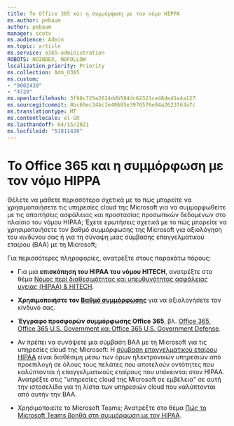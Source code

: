 ```yaml
---
title: Το Office 365 και η συμμόρφωση με τον νόμο HIPPA
ms.author: pebaum
author: pebaum
manager: scotv
ms.audience: Admin
ms.topic: article
ms.service: o365-administration
ROBOTS: NOINDEX, NOFOLLOW
localization_priority: Priority
ms.collection: Adm_O365
ms.custom:
- "9002430"
- "4720"
ms.openlocfilehash: 3f98c725e2624ddb584dc62321ce48de41e4a127
ms.sourcegitcommit: 8bc60ec34bc1e40685e3976576e04a2623f63a7c
ms.translationtype: MT
ms.contentlocale: el-GR
ms.lasthandoff: 04/15/2021
ms.locfileid: "51811420"
---
```

# <a name="hippa-compliance-and-office-365"></a>Το Office 365 και η συμμόρφωση με τον νόμο HIPPA

Θέλετε να μάθετε περισσότερα σχετικά με το πώς μπορείτε να χρησιμοποιήσετε τις υπηρεσίες cloud της Microsoft για να συμμορφωθείτε με τις απαιτήσεις ασφάλειας και προστασίας προσωπικών δεδομένων στο πλαίσιο του νόμου HIPAA;  Έχετε ερωτήσεις σχετικά με το πώς μπορείτε να χρησιμοποιήσετε τον βαθμό συμμόρφωσης της Microsoft για αξιολόγηση του κινδύνου σας ή για τη σύναψη μιας σύμβασης επαγγελματικού εταίρου (BAA) με τη Microsoft;  

Για περισσότερες πληροφορίες, ανατρέξτε στους παρακάτω πόρους:

- Για μια **επισκόπηση του HIPAA του νόμου HITECH**, ανατρέξτε στο θέμα [Νόμος περί διαθεσιμότητας και υπευθυνότητας ασφάλειας υγείας (HIPAA) & HITECH](https://docs.microsoft.com/microsoft-365/compliance/offering-hipaa-hitech?view=o365-worldwide).

- **Χρησιμοποιήστε τον [Βαθμό συμμόρφωσης](https://docs.microsoft.com/microsoft-365/compliance/offering-hipaa-hitech?view=o365-worldwide#use-microsoft-compliance-score-to-assess-your-risk)** για να αξιολογήσετε τον κίνδυνό σας.

- **Έγγραφο προσφορών συμμόρφωσης Office 365**, βλ. [Office 365, Office 365 U.S. Government και Office 365 U.S. Government Defense](https://go.microsoft.com/fwlink/p/?LinkID=2077751).

- Αν πρέπει να συνάψετε μια σύμβαση BAA με τη Microsoft για τις υπηρεσίες cloud της Microsoft: Η [σύμβαση επαγγελματικού εταίρου HIPAA](https://aka.ms/BAA) είναι διαθέσιμη μέσω των όρων ηλεκτρονικών υπηρεσιών από προεπιλογή σε όλους τους πελάτες που αποτελούν οντότητες που καλύπτονται ή επαγγελματικούς εταίρους που υπόκεινται στον HIPAA. Ανατρέξτε στις "υπηρεσίες cloud της Microsoft σε εμβέλεια" σε αυτή την ιστοσελίδα για τη λίστα των υπηρεσιών cloud που καλύπτονται από αυτήν την BAA.

- Χρησιμοποιείτε το Microsoft Teams; Ανατρέξτε στο θέμα [Πώς το Microsoft Teams βοηθά στη συμμόρφωση με τον HIPAA](https://www.microsoft.com/microsoft-365/blog/2019/04/30/white-paper-microsoft-teams-healthcare-providers-hipaa-compliance/).

